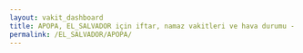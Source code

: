 ```yaml
---
layout: vakit_dashboard
title: APOPA, EL_SALVADOR için iftar, namaz vakitleri ve hava durumu - ilçe/eyalet seç
permalink: /EL_SALVADOR/APOPA/
---
```


<script type="text/javascript">
  var GLOBAL_COUNTRY = 'EL_SALVADOR';
  var GLOBAL_CITY = 'APOPA';
  var GLOBAL_STATE = '';
  var lat = 72;
  var lon = 21;
</script>
